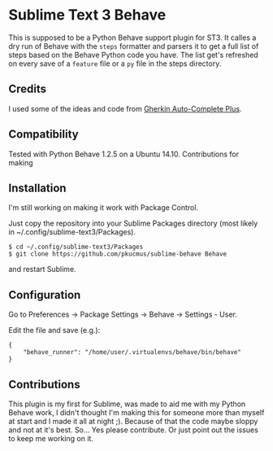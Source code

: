 # Sublime Text 3 Behave

This is supposed to be a Python Behave support plugin for ST3. It calles a dry run of Behave with the `steps` formatter and parsers it to get a full list of steps based on the Behave Python code you have. The list get's refreshed on every save of a `feature` file or a `py` file in the steps directory.

## Credits

I used some of the ideas and code from [Gherkin Auto-Complete Plus](https://github.com/austincrft/sublime-gherkin-auto-complete-plus).

## Compatibility

Tested with Python Behave 1.2.5 on a Ubuntu 14.10. Contributions for making

## Installation

I'm still working on making it work with Package Control.

Just copy the repository into your Sublime Packages directory (most likely in ~/.config/sublime-text3/Packages).

```
$ cd ~/.config/sublime-text3/Packages
$ git clone https://github.com/pkucmus/sublime-behave Behave
```
and restart Sublime.

## Configuration

Go to Preferences -> Package Settings -> Behave -> Settings - User.

Edit the file and save (e.g.):
```
{
    "behave_runner": "/home/user/.virtualenvs/behave/bin/behave"
}
```

## Contributions

This plugin is my first for Sublime, was made to aid me with my Python Behave work, I didn't thought I'm making this for someone more than myself at start and I made it all at night ;). Because of that the code maybe sloppy and not at it's best.
So... Yes please contribute. Or just point out the issues to keep me working on it.
